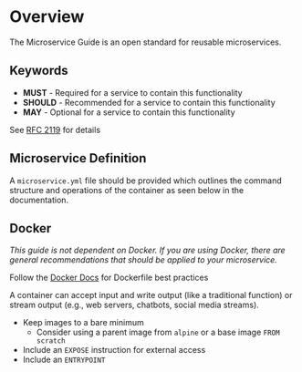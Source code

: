 # Overview

The Microservice Guide is an open standard for reusable microservices.

## Keywords

- **MUST** - Required for a service to contain this functionality
- **SHOULD** - Recommended for a service to contain this functionality
- **MAY** - Optional for a service to contain this functionality

See [RFC 2119](https://tools.ietf.org/html/rfc2119) for details

## Microservice Definition
A `microservice.yml` file should be provided which outlines the command structure and operations of the container as seen below in the documentation.

## Docker
*This guide is not dependent on Docker. If you are using Docker, there are general recommendations that should be applied to your microservice.*

Follow the [Docker Docs](https://docs.docker.com/develop/develop-images/dockerfile_best-practices/) for Dockerfile best practices

A container can accept input and write output (like a traditional function) or stream output (e.g., web servers, chatbots, social media streams).

* Keep images to a bare minimum
    * Consider using a parent image from `alpine` or a base image `FROM scratch`
* Include an `EXPOSE` instruction for external access
* Include an `ENTRYPOINT`
